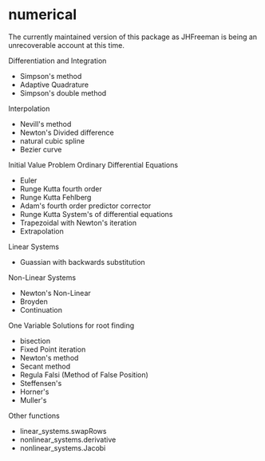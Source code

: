 # numerical

The currently maintained version of this package as JHFreeman is being an unrecoverable account at this time.

Differentiation and Integration
- Simpson's method
- Adaptive Quadrature
- Simpson's double method

Interpolation
- Nevill's method
- Newton's Divided difference
- natural cubic spline
- Bezier curve

Initial Value Problem Ordinary Differential Equations
- Euler
- Runge Kutta fourth order
- Runge Kutta Fehlberg
- Adam's fourth order predictor corrector
- Runge Kutta System's of differential equations
- Trapezoidal with Newton's iteration
- Extrapolation

Linear Systems
- Guassian with backwards substitution

Non-Linear Systems
- Newton's Non-Linear
- Broyden
- Continuation

One Variable Solutions for root finding
- bisection
- Fixed Point iteration
- Newton's method
- Secant method
- Regula Falsi (Method of False Position)
- Steffensen's
- Horner's
- Muller's

Other functions
- linear_systems.swapRows
- nonlinear_systems.derivative
- nonlinear_systems.Jacobi
